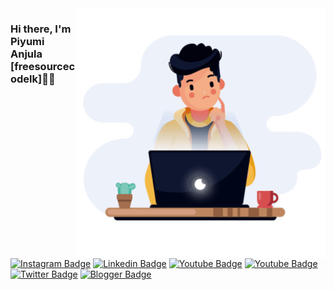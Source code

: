 <img align="right" alt="Coding" width="400" src="https://raw.githubusercontent.com/rrmchathura/rrmchathura/main/developer.gif">

### Hi there, I'm Piyumi Anjula [freesourcecodelk]👋😉

[![Instagram Badge](https://img.shields.io/badge/-chathu._98-blueviolet?style=plastic-square&logo=instagram&logoColor=white&link=https://instagram.com/chathu._98/)](https://instagram.com/chathu._98)
[![Linkedin Badge](https://img.shields.io/badge/-ChathuraRathnayaka-brightgreen?style=plastic-square&logo=Linkedin&logoColor=white&link=https://www.linkedin.com/in/chathura-sanjaya-rathnayaka-a6286a19a/)](https://www.linkedin.com/in/chathura-sanjaya-rathnayaka-a6286a19a/)
[![Youtube Badge](https://img.shields.io/badge/-CodingWithChathura-yellow?style=plastic-square&logo=youtube&logoColor=white&link=https://www.youtube.com/)](https://www.youtube.com/channel/UCbFPpBEONobzA0ouBU9rjEQ)
[![Youtube Badge](https://img.shields.io/badge/-CustomizeBoss-critical?style=plastic-square&logo=youtube&logoColor=white&link=https://www.youtube.com/)](https://www.youtube.com/channel/UCxMNzCTa8-UOnudzoVYYzcQ?view_as=subscriber)
[![Twitter Badge](https://img.shields.io/badge/-Rathnayaka22700-blue?style=plastic-square&logo=twitter&logoColor=white&link=https://www.twitter.com/Rathnayaka22700)](https://www.twitter.com/codingpotter)
[![Blogger Badge](https://img.shields.io/badge/-Freesourcecodelk-orange?style=plastic-square&logo=blogger&logoColor=white&link=https://https://freesourcecodelk.blogspot.com)](https://freesourcecodelk.blogspot.com/)
